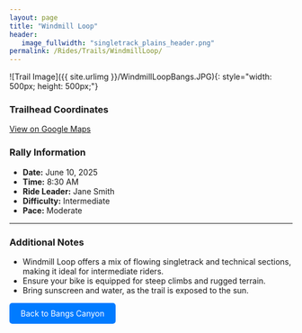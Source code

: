 ```yaml
---
layout: page
title: "Windmill Loop"  
header:
   image_fullwidth: "singletrack_plains_header.png"  
permalink: /Rides/Trails/WindmillLoop/
---
```




![Trail Image]({{ site.urlimg }}/WindmillLoopBangs.JPG){: style="width: 500px; height: 500px;"}


### Trailhead Coordinates
[View on Google Maps](https://www.google.com/maps/place/39%C2%B011'13.0%22N+109%C2%B001'08.7%22W/@39.1869361,-109.0239649,650m/data=!3m2!1e3!4b1!4m12!1m7!3m6!1s0x87464e3568259dd1:0x23b096fefd51ada7!2sRabbit+Valley!8m2!3d39.1716486!4d-109.0206657!16s%2Fm%2F04n30gv!3m3!8m2!3d39.186932!4d-109.019094?entry=ttu&g_ep=EgoyMDI1MDUxMy4xIKXMDSoASAFQAw%3D%3D)  


### Rally Information
- **Date:** June 10, 2025  
- **Time:** 8:30 AM  
- **Ride Leader:** Jane Smith  
- **Difficulty:** Intermediate  
- **Pace:** Moderate  

---

### Additional Notes
- Windmill Loop offers a mix of flowing singletrack and technical sections, making it ideal for intermediate riders.
- Ensure your bike is equipped for steep climbs and rugged terrain.
- Bring sunscreen and water, as the trail is exposed to the sun.

<a class="button" href="{{ site.baseurl }}/Rides/bangs-canyon/" style="display: inline-block; padding: 10px 20px; background-color: #007BFF; color: white; text-decoration: none; border-radius: 5px;">Back to Bangs Canyon</a>
